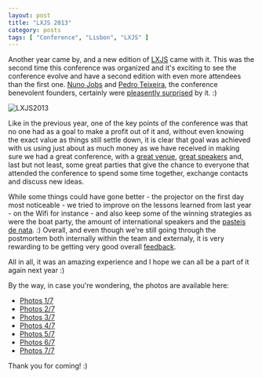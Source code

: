 ```yaml
---
layout: post
title: "LXJS 2013"
category: posts
tags: [ "Conference", "Lisbon", "LXJS" ]
---
```


Another year came by, and a new edition of [LXJS](http://2013.lxjs.org/) came with it. This was the second time this conference was organized and it's exciting to see the conference evolve and have a second edition with even more attendees than the first one. [Nuno Jobs](https://github.com/dscape) and [Pedro Teixeira](https://twitter.com/pedrogteixeira), the conference benevolent founders, certainly were [pleasently surprised](http://metaduck.com/10-lxjs-2013.html) by it. :)

![LXJS2013](https://i.cloudup.com/mQw32tUzRa.jpg)

Like in the previous year, one of the key points of the conference was that no one had as a goal to make a profit out of it and, without even knowing the exact value as things still settle down, it is clear that goal was achieved with us using just about as much money as we have received in making sure we had a great conference, with a [great venue](http://www.cinemasaojorge.pt/apresentacao.php), [great speakers](http://2013.lxjs.org/speakers/) and, last but not least, some great parties that give the chance to everyone that attended the conference to spend some time together, exchange contacts and discuss new ideas. 

While some things could have gone better - the projector on the first day most noticeable - we tried to improve on the lessons learned from last year - on the Wifi for instance - and also keep some of the winning strategies as were the boat party, the amount of international speakers and the [pasteis de nata](http://pt.wikipedia.org/wiki/Pastel_de_nata). :)
Overall, and even though we're still going through the postmortem both internally within the team and externaly, it is very rewarding to be getting very good overall [feedback](http://danielcsgomes.com/events/lxjs-2013-was-awesome/#.UnWp0ZQRC4Y).

All in all, it was an amazing experience and I hope we can all be a part of it again next year :)

By the way, in case you're wondering, the photos are available here:
- [Photos 1/7](https://cloudup.com/cDfCyc7RlnI)
- [Photos 2/7](https://cloudup.com/cajJUNtgPT4)
- [Photos 3/7](https://cloudup.com/cRxRvlMyZZG)
- [Photos 4/7](https://cloudup.com/cge4LHwVbeA)
- [Photos 5/7](https://cloudup.com/czwhwm3FQp2)
- [Photos 6/7](https://cloudup.com/cPVuwP1IZZe)
- [Photos 7/7](https://cloudup.com/cj9qGDvTegQ)

Thank you for coming! :)
